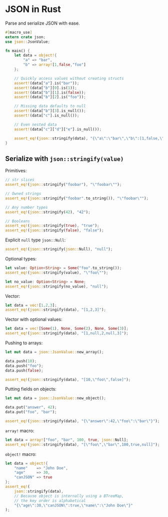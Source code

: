 # JSON in Rust

Parse and serialize JSON with ease.

```rust
#[macro_use]
extern crate json;
use json::JsonValue;

fn main() {
    let data = object!{
        "a" => "bar",
        "b" => array![1,false,"foo"]
    };

    // Quickly access values without creating structs
    assert!(data["a"].is("bar"));
    assert!(data["b"][0].is(1));
    assert!(data["b"][1].is(false));
    assert!(data["b"][2].is("foo"));

    // Missing data defaults to null
    assert!(data["b"][3].is_null());
    assert!(data["c"].is_null());

    // Even nested data
    assert!(data["c"]["d"]["e"].is_null());

    assert_eq!(json::stringify(data), "{\"a\":\"bar\",\"b\":[1,false,\"foo\"]}");
}
```

## Serialize with `json::stringify(value)`

Primitives:

```rust
// str slices
assert_eq!(json::stringify("foobar"), "\"foobar\"");

// Owned strings
assert_eq!(json::stringify("foobar".to_string()), "\"foobar\"");

// Any number types
assert_eq!(json::stringify(42), "42");

// Booleans
assert_eq!(json::stringify(true), "true");
assert_eq!(json::stringify(false), "false");
```

Explicit `null` type `json::Null`:

```rust
assert_eq!(json::stringify(json::Null), "null");
```

Optional types:

```rust
let value: Option<String> = Some("foo".to_string());
assert_eq!(json::stringify(value), "\"foo\"");

let no_value: Option<String> = None;
assert_eq!(json::stringify(no_value), "null");
```

Vector:

```rust
let data = vec![1,2,3];
assert_eq!(json::stringify(data), "[1,2,3]");
```

Vector with optional values:

```rust
let data = vec![Some(1), None, Some(2), None, Some(3)];
assert_eq!(json::stringify(data), "[1,null,2,null,3]");
```

Pushing to arrays:

```rust
let mut data = json::JsonValue::new_array();

data.push(10);
data.push("foo");
data.push(false);

assert_eq!(json::stringify(data), "[10,\"foo\",false]");
```

Putting fields on objects:

```rust
let mut data = json::JsonValue::new_object();

data.put("answer", 42);
data.put("foo", "bar");

assert_eq!(json::stringify(data), "{\"answer\":42,\"foo\":\"bar\"}");
```

`array!` macro:

```rust
let data = array!["foo", "bar", 100, true, json::Null];
assert_eq!(json::stringify(data), "[\"foo\",\"bar\",100,true,null]");
```

`object!` macro:

```rust
let data = object!{
    "name"    => "John Doe",
    "age"     => 30,
    "canJSON" => true
};
assert_eq!(
    json::stringify(data),
    // Because object is internally using a BTreeMap,
    // the key order is alphabetical
    "{\"age\":30,\"canJSON\":true,\"name\":\"John Doe\"}"
);
```
